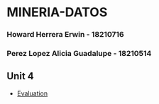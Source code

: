 # MINERIA-DATOS

### Howard Herrera Erwin - 18210716
### Perez Lopez Alicia Guadalupe - 18210514

## Unit 4

- [Evaluation](/Evaluation/Evaluacion-unit4.r)  

